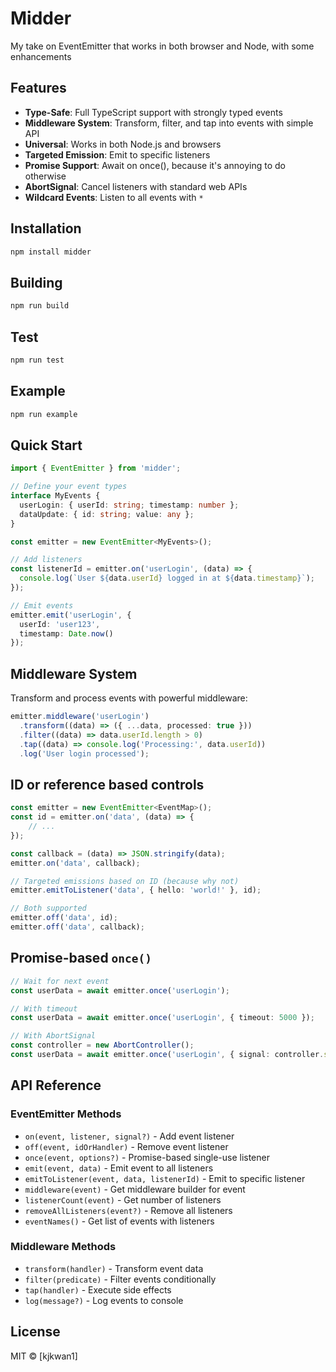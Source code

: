 # Midder

My take on EventEmitter that works in both browser and Node, with some enhancements

## Features

- **Type-Safe**: Full TypeScript support with strongly typed events
- **Middleware System**: Transform, filter, and tap into events with simple API
- **Universal**: Works in both Node.js and browsers
- **Targeted Emission**: Emit to specific listeners
- **Promise Support**: Await on once(), because it's annoying to do otherwise
- **AbortSignal**: Cancel listeners with standard web APIs
- **Wildcard Events**: Listen to all events with `*`

## Installation

```bash
npm install midder
```

## Building
```bash
npm run build
```

## Test
```bash
npm run test
```

## Example
```bash
npm run example
```

## Quick Start

```typescript
import { EventEmitter } from 'midder';

// Define your event types
interface MyEvents {
  userLogin: { userId: string; timestamp: number };
  dataUpdate: { id: string; value: any };
}

const emitter = new EventEmitter<MyEvents>();

// Add listeners
const listenerId = emitter.on('userLogin', (data) => {
  console.log(`User ${data.userId} logged in at ${data.timestamp}`);
});

// Emit events
emitter.emit('userLogin', {
  userId: 'user123',
  timestamp: Date.now()
});
```

## Middleware System

Transform and process events with powerful middleware:

```typescript
emitter.middleware('userLogin')
  .transform((data) => ({ ...data, processed: true }))
  .filter((data) => data.userId.length > 0)
  .tap((data) => console.log('Processing:', data.userId))
  .log('User login processed');
```

## ID or reference based controls
```typescript
const emitter = new EventEmitter<EventMap>();
const id = emitter.on('data', (data) => {
    // ...
});

const callback = (data) => JSON.stringify(data);
emitter.on('data', callback);

// Targeted emissions based on ID (because why not)
emitter.emitToListener('data', { hello: 'world!' }, id);

// Both supported
emitter.off('data', id);
emitter.off('data', callback);

```

## Promise-based `once()`

```typescript
// Wait for next event
const userData = await emitter.once('userLogin');

// With timeout
const userData = await emitter.once('userLogin', { timeout: 5000 });

// With AbortSignal
const controller = new AbortController();
const userData = await emitter.once('userLogin', { signal: controller.signal });
```

## API Reference

### EventEmitter Methods

- `on(event, listener, signal?)` - Add event listener
- `off(event, idOrHandler)` - Remove event listener
- `once(event, options?)` - Promise-based single-use listener
- `emit(event, data)` - Emit event to all listeners
- `emitToListener(event, data, listenerId)` - Emit to specific listener
- `middleware(event)` - Get middleware builder for event
- `listenerCount(event)` - Get number of listeners
- `removeAllListeners(event?)` - Remove all listeners
- `eventNames()` - Get list of events with listeners

### Middleware Methods

- `transform(handler)` - Transform event data
- `filter(predicate)` - Filter events conditionally
- `tap(handler)` - Execute side effects
- `log(message?)` - Log events to console

## License

MIT © [kjkwan1]
